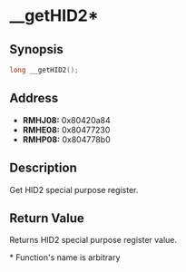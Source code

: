 # __getHID2*



Synopsis
--------
```C++
long __getHID2();
```



Address
-------
 * __RMHJ08:__ 0x80420a84
 * __RMHE08:__ 0x80477230
 * __RMHP08:__ 0x804778b0



Description
-----------
Get HID2 special purpose register.



Return Value
------------
Returns HID2 special purpose register value.



\* Function's name is arbitrary
